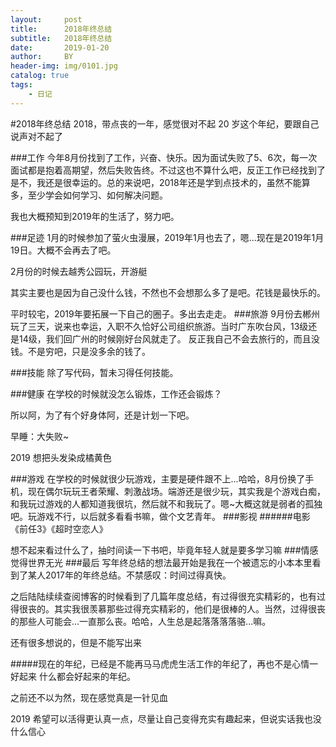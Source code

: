 ```yaml
---
layout:     post
title:      2018年终总结
subtitle:   2018年终总结
date:       2019-01-20
author:     BY
header-img: img/0101.jpg
catalog: true
tags:
    - 日记
---
```


#2018年终总结
2018，带点丧的一年，感觉很对不起 20 岁这个年纪，要跟自己说声对不起了

###工作
今年8月份找到了工作，兴奋、快乐。因为面试失败了5、6次，每一次面试都是抱着高期望，然后失败告终。不过这也不算什么吧，反正工作已经找到了是不，我还是很幸运的。总的来说吧，2018年还是学到点技术的，虽然不能算多，至少学会如何学习、如何解决问题。

我也大概预知到2019年的生活了，努力吧。

###足迹
1月的时候参加了萤火虫漫展，2019年1月也去了，嗯...现在是2019年1月19日。大概不会再去了吧。

2月份的时候去越秀公园玩，开游艇

其实主要也是因为自己没什么钱，不然也不会想那么多了是吧。花钱是最快乐的。

平时较宅，2019年要拓展一下自己的圈子。多出去走走。
###旅游
9月份去郴州玩了三天，说来也幸运，入职不久恰好公司组织旅游。当时广东吹台风，13级还是14级，我们回广州的时候刚好台风就走了。
反正我自己不会去旅行的，而且没钱。不是穷吧，只是没多余的钱了。

###技能
除了写代码，暂未习得任何技能。

###健康
在学校的时候就没怎么锻炼，工作还会锻炼？

所以阿，为了有个好身体阿，还是计划一下吧。

早睡：大失败~

2019 想把头发染成橘黄色

###游戏
在学校的时候就很少玩游戏，主要是硬件跟不上...哈哈，8月份换了手机，现在偶尔玩玩王者荣耀、刺激战场。端游还是很少玩，其实我是个游戏白痴，和我玩过游戏的人都知道我很坑，然后就不和我玩了。嗯~大概这就是弱者的孤独吧。玩游戏不行，以后就多看看书嘛，做个文艺青年。
###影视
######电影
《前任3》《超时空恋人》

想不起来看过什么了，抽时间读一下书吧，毕竟年轻人就是要多学习嘛
###情感
觉得世界无光
###最后
写年终总结的想法最开始是我在一个被遗忘的小本本里看到了某人2017年的年终总结。不禁感叹：时间过得真快。

之后陆陆续续查阅博客的时候看到了几篇年度总结，有过得很充实精彩的，也有过得很丧的。其实我很羡慕那些过得充实精彩的，他们是很棒的人。当然，过得很丧的那些人可能会...一直那么丧。哈哈，人生总是起落落落落骆...嘛。

还有很多想说的，但是不能写出来

#####现在的年纪，已经是不能再马马虎虎生活工作的年纪了，再也不是心情一好起来 什么都会好起来的年纪。

之前还不以为然，现在感觉真是一针见血

2019 希望可以活得更认真一点，尽量让自己变得充实有趣起来，但说实话我也没什么信心
